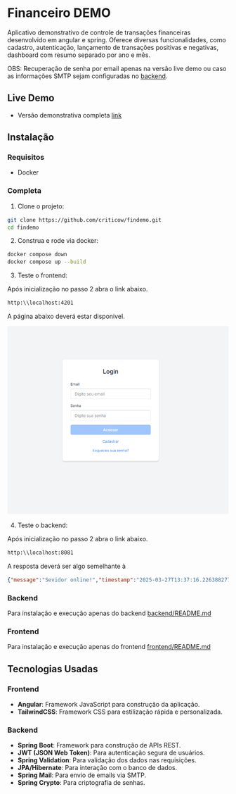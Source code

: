 
# Financeiro DEMO

Aplicativo demonstrativo de controle de transações financeiras desenvolvido em
angular e spring. Oferece diversas funcionalidades, como cadastro, autenticação,
lançamento de transações positivas e negativas, dashboard com resumo separado por
ano e mês.  

OBS: Recuperação de senha por email apenas na versão live demo ou caso as informações
SMTP sejam configuradas no [backend](/backend/src/main/resources/application.yaml).

## Live Demo

- Versão demonstrativa completa [link](https://findemo.waddahex.com)

## Instalação

### Requisitos
- Docker

### Completa

1. Clone o projeto:

```bash
git clone https://github.com/criticow/findemo.git
cd findemo
```

2. Construa e rode via docker:

```bash
docker compose down
docker compose up --build
```

3. Teste o frontend:

Após inicialização no passo 2 abra o link abaixo.

```bash
http:\\localhost:4201
```

A página abaixo deverá estar disponivel.

![login_page](/screenshots/login_page.png)

4. Teste o backend:

Após inicialização no passo 2 abra o link abaixo.

```bash
http:\\localhost:8081
```

A resposta deverá ser algo semelhante à

```json
{"message":"Sevidor online!","timestamp":"2025-03-27T13:37:16.226388277"}
```


### Backend

Para instalação e execução apenas do backend [backend/README.md](/backend/README.md)

### Frontend

Para instalação e execução apenas do frontend [frontend/README.md](/frontend/README.md)


## Tecnologias Usadas

### Frontend
- **Angular**: Framework JavaScript para construção da aplicação.
- **TailwindCSS**: Framework CSS para estilização rápida e personalizada.

### Backend
- **Spring Boot**: Framework para construção de APIs REST.
- **JWT (JSON Web Token)**: Para autenticação segura de usuários.
- **Spring Validation**: Para validação dos dados nas requisições.
- **JPA/Hibernate**: Para interação com o banco de dados.
- **Spring Mail**: Para envio de emails via SMTP.
- **Spring Crypto**: Para criptografia de senhas.